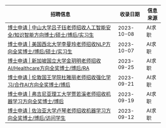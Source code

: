 | 招聘信息| 收录日期 | 信息来源 |
|-|-|-|
| [博士申请 \| 中山大学吕子钰老师招收人工智能安全/知识智能方向博士/硕士/博后/实习生](http://mp.weixin.qq.com/s?__biz=Mzg4NDY1NDU1OA==&mid=2247498847&idx=1&sn=45dcb54929d31e0d0c9214e23316d756&chksm=cfb654eef8c1ddf8035b458189aeb0331df5b6133a8d1ef500cd0f34a63f7337354befd82b86#rd) |2023-10-08|AI求职
| [博士申请 \| 美国西北大学李曼玲老师招收NLP方向全奖博士/博后/硕士/实习生](http://mp.weixin.qq.com/s?__biz=Mzg4NDY1NDU1OA==&mid=2247498824&idx=1&sn=d4e6c0abaebe6522129778a1176f46de&chksm=cfb654f9f8c1ddefdd465ec7ef56f342adfb2b5afc540acdd1107721062cf0af8da8d726f3fd#rd) |2023-10-07|AI求职
| [博士申请 \| 新加坡国立大学金玥明老师招收AI/Healthcare方向全奖博士/博后/RA](http://mp.weixin.qq.com/s?__biz=Mzg4NDY1NDU1OA==&mid=2247498774&idx=1&sn=a3ffe16e837767785926ed3fb20027d5&chksm=cfb654a7f8c1ddb14965815e28f8d406a75f889339d4dae935da89d430f91d78418117a8efde#rd) |2023-09-25|AI求职
| [博士申请 \| 伦敦国王学院杜雅丽老师招收强化学习/合作AI方向全奖博士/博后](http://mp.weixin.qq.com/s?__biz=Mzg4NDY1NDU1OA==&mid=2247498766&idx=1&sn=724045daab2598383e54299cd1934741&chksm=cfb654bff8c1dda94b400c183a3104a3149b4c5f48b9a28f8fe45d1eaaa04c5103b75c203de6#rd) |2023-09-21|AI求职
| [博士申请 \| 弗吉尼亚理工大学贾若溪老师招收机器学习方向全奖博士/博后](http://mp.weixin.qq.com/s?__biz=Mzg4NDY1NDU1OA==&mid=2247498743&idx=1&sn=2e8ed7aac22c4ad4c94bf96924e72e9c&chksm=cfb65346f8c1da50cd0241401f47f783adc537d424c31322ccb666d2806c708e9ac08533b243#rd) |2023-09-19|AI求职
| [博士申请 \| 佐治亚大学卢琴老师招收机器学习方向全奖博士/博后/访问学生](http://mp.weixin.qq.com/s?__biz=Mzg4NDY1NDU1OA==&mid=2247498639&idx=1&sn=e3173c3c780f2b07e552a6df5f7da019&chksm=cfb6533ef8c1da2848744b5cd99c62c553d477c00b1319c4fd3a45505f84188397969d373904#rd) |2023-09-12|AI求职
